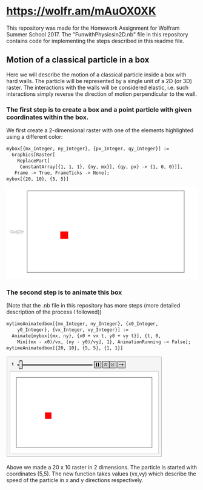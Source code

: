 # https://wolfr.am/mAuOX0XK

This repository was made for the Homework Assignment for Wolfram Summer School 2017.
The "FunwithPhysicsin2D.nb" file in this repository contains code for implementing
the steps described in this readme file.

## Motion of a classical particle in a box

Here we will describe the motion of a classical particle inside a box with hard walls.
The particle will be represented by a single unit of a 2D (or 3D) raster. The interactions
with the walls will be considered elastic, i.e. such interactions simply reverse the direction
of motion perpendicular to the wall.

### The first step is to create a box and a point particle with given coordinates within the box.

We first create a 2-dimensional raster with one of the elements highlighted using a different color:
```
mybox[{mx_Integer, ny_Integer}, {px_Integer, qy_Integer}] := 
  Graphics[Raster[
    ReplacePart[
     ConstantArray[{1, 1, 1}, {ny, mx}], {qy, px} -> {1, 0, 0}]], 
   Frame -> True, FrameTicks -> None];
mybox[{20, 10}, {5, 5}]
```
![screenshot](Fig1.png)

### The second step is to animate this box

(Note that the .nb file in this repository has more steps (more detailed description of the process I followed))

```
mytimeAnimatedbox[{mx_Integer, ny_Integer}, {x0_Integer, 
    y0_Integer}, {vx_Integer, vy_Integer}] := 
  Animate[mybox[{mx, ny}, {x0 + vx t, y0 + vy t}], {t, 0, 
    Min[(mx - x0)/vx, (ny - y0)/vy], 1}, AnimationRunning -> False];
mytimeAnimatedbox[{20, 10}, {5, 5}, {1, 1}]
```
![animated_figure](Fig2.gif)

Above we made a 20 x 10 raster in 2 dimensions. The particle is started with coordinates (5,5).
The new function takes values (vx,vy) which describe the speed of the particle in x and y directions respectively.

